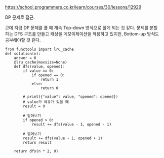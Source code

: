 https://school.programmers.co.kr/learn/courses/30/lessons/12929

DP 문제로 접근.

근데 지금 DP 문제를 풀 때 계속 Top-down 방식으로 풀게 되는 것 같다.
문제를 분할하는 DFS 구조를 만들고 캐싱을 메모이제이션을 적용하고 있지만, Bottom-up 방식도 공부해야할 것 같다.

```
from functools import lru_cache
def solution(n):
    answer = 0
    @lru_cache(maxsize=None)
    def dfs(value, opened):
        if value == 0:
            if opened == 0:
                return 1
            else:
                return 0
        
        # print({"value": value, "opened": opened})
        # value가 여유가 있을 때
        result = 0
        
        # 닫아보기
        if opened > 0:
            result += dfs(value - 1, opened - 1)
            
        # 열어보기
        result += dfs(value - 1, opened + 1)
        return result
        
    return dfs(n * 2, 0)
```